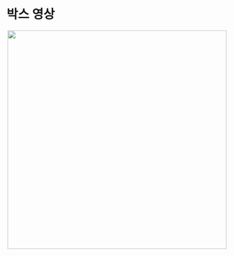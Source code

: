 # 박스 영상
<p align = "center">
  <img src = "https://github.com/user-attachments/assets/2d52d693-05b8-4d54-ba82-a5e4b08fc42a" width = 500px>
</p>


